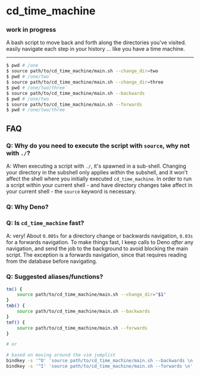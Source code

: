 # cd_time_machine

### work in progress

A bash script to move back and forth along the directories you've visited. easily navigate each step in your history ...
like you have a time machine.

---

```bash
$ pwd # /one
$ source path/to/cd_time_machine/main.sh --change_dir=two
$ pwd # /one/two`
$ source path/to/cd_time_machine/main.sh --change_dir=three
$ pwd # /one/two/three`
$ source path/to/cd_time_machine/main.sh --backwards
$ pwd # /one/two
$ source path/to/cd_time_machine/main.sh --forwards
$ pwd # /one/two/three
```

## FAQ

### Q: Why do you need to execute the script with `source`, why not with `./`?

A: When executing a script with `./`, it's spawned in a sub-shell. Changing your directory in the subshell only applies
_within_ the subshell, and it won't affect the shell where you initially executed `cd_time_machine`. In order to run a
script within your current shell - and have directory changes take affect in your current shell - the `source` keyword
is necessary.

### Q: Why Deno?

### Q: Is `cd_time_machine` fast?

A: very! About `0.005s` for a directory change or backwards navigation, `0.03s` for a forwards navigation. To make
things fast, I keep calls to Deno _after_ any navigation, and send the job to the background to avoid blocking the main
script. The exception is a forwards navigation, since that requires reading from the database before navigating.

### Q: Suggested aliases/functions?

```bash
tm() {
    source path/to/cd_time_machine/main.sh --change_dir="$1"
}
tmb() {
    source path/to/cd_time_machine/main.sh --backwards
}
tmf() {
    source path/to/cd_time_machine/main.sh --forwards
}

# or

# based on moving around the vim jumplist
bindkey -s '^O' 'source path/to/cd_time_machine/main.sh --backwards \n'
bindkey -s '^I' 'source path/to/cd_time_machine/main.sh --forwards \n'
```
